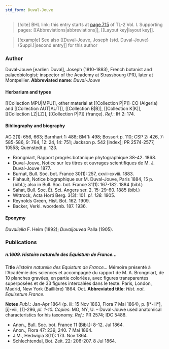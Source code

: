 ```yaml
---
std_form: Duval-Jouve
---
```


> [!cite] BHL link: this entry starts at [page 715](https://www.biodiversitylibrary.org/page/33120846) of TL-2 Vol. I.
> Supporting pages: [[Abbreviations|abbreviations]], [[Layout key|layout key]].

> [!example] See also [[Duval-Jouve, Joseph {std. Duval-Jouve} (Suppl.)|second entry]] for this author

### Author

Duval-Jouve \[earlier: Duval\], Joseph (1810-1883), French botanist and palaeobiologist; inspector of the Academy at Strassbourg (PR), later at Montpellier. 
**Abbreviated name**: *Duval-Jouve*

#### Herbarium and types

[[Collection MPU|MPU]], other material at [[Collection P|P]]-CO (Algeria) and [[Collection AUT|AUT]], [[Collection B|B]], [[Collection K|K]], [[Collection LZ|LZ]], [[Collection P|P]] (françe).
*Ref*.: IH 2: 174.

#### Bibliography and biography

AG 2(1): 656, 663; Barnhart 1: 488; BM 1: 498; Bossert p. 110; CSP 2: 426, 7: 585-586, 9: 764, 12: 24, 14: 751; Jackson p. 542 \[index\]; PR 2574-2577, 10558; Quenstedt p. 123.
- Brongniart, Rapport progrès botanique phytographique 38-42. 1868.
- Duval-Jouve, Notice sur les titres et ouvrages scientifiques de M. J. Duval-Jouve 1877.
- Burnat, Bull. Soc. bot. France 30(1): 257, cxvii-cxviii. 1883.
- Flahault, Notice biographique sur M. Duval-Jouve, Paris 1884, 15 p. (bibl.); also in Bull. Soc. bot. France 31(1): 167-182. 1884 (bibl.)
- Sahat, Bull. Soc. Ét. Sci. Angers ser. 2. 15: 29-60. 1885 (bibl.)
- Wittrock, Acta Horti Berg. 3(3): 101. *pl. 138.* 1905.
- Reynolds Green, Hist. Bot. 162. 1909.
- Backer, Verkl. woordenb. 187. 1936.

#### Eponymy

*Duvaliella* F. Heim (1892); *Duvaljouvea* Palla (1905).

### Publications

##### n.1609. Histoire naturelle des Equistum de France...

**Title**
*Histoire naturelle des Equistum de France...* Mémoire présenté à l'Académie des sciences et accompagné du rapport de M. A. Brongniart, de 10 planches gravées, en partie coloriées, avec figures transparentes superposées et de 33 figures intercalées dans le texte. Paris, London, Madrid, New York (Baillière) 1864. Oct.
**Abbreviated title**: *Hist. nat. Equisetum France*.

**Notes**
*Publ*.: Jan-Apr 1864 (p. iii: 15 Nov 1863, Flora 7 Mai 1864), p. \[i\*-iii\*\], \[i\]-viii, \[1\]-296, *pl. 1-10. Copies*: MO, NY, U. – Duval-Jouve used anatomical characteristics for his taxonomy.
*Ref*.: PR 2574; IDC 5488.
- Anon., Bull. Soc. bot. France 11 (Bibl.): 8-12. Jul 1864.
- Anon., Flora 47: 239, 240. 7 Mai 1864.
- J.M., Hedwigia 3(11): 173. Nov 1864.
- Schlechtendal, Bot. Zeit. 22: 206-207. 8 Jul 1864.

